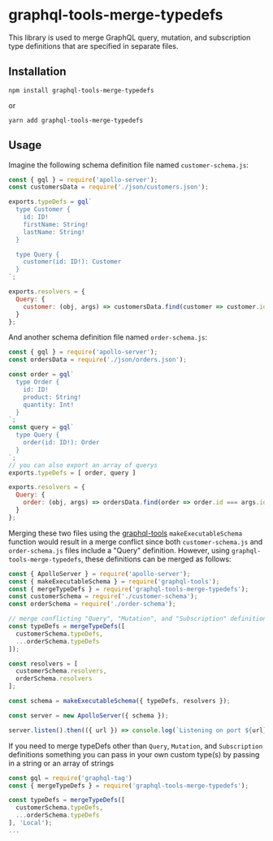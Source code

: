 # graphql-tools-merge-typedefs
This library is used to merge GraphQL query, mutation, and subscription type definitions that are specified in separate files.

## Installation
```shell
npm install graphql-tools-merge-typedefs
```
or
```shell
yarn add graphql-tools-merge-typedefs
```

## Usage
Imagine the following schema definition file named `customer-schema.js`:
```js
const { gql } = require('apollo-server');
const customersData = require('./json/customers.json');

exports.typeDefs = gql`
  type Customer {
    id: ID!
    firstName: String!
    lastName: String!
  }

  type Query {
    customer(id: ID!): Customer
  }
`;

exports.resolvers = {
  Query: {
    customer: (obj, args) => customersData.find(customer => customer.id === args.id)
  }
};
```
And another schema definition file named `order-schema.js`:
```js
const { gql } = require('apollo-server');
const ordersData = require('./json/orders.json');

const order = gql`
  type Order {
    id: ID!
    product: String!
    quantity: Int!
  }
`;
const query = gql`
  type Query {
    order(id: ID!): Order
  }
`;
// you can also export an array of querys
exports.typeDefs = [ order, query ]

exports.resolvers = {
  Query: {
    order: (obj, args) => ordersData.find(order => order.id === args.id)
  }
};
```
Merging these two files using the [graphql-tools](https://github.com/apollographql/graphql-tools) `makeExecutableSchema` function would result in a merge conflict since both `customer-schema.js` and `order-schema.js` files include a "Query" definition. However, using `graphql-tools-merge-typedefs`, these definitions can be merged as follows:
```js
const { ApolloServer } = require('apollo-server');
const { makeExecutableSchema } = require('graphql-tools');
const { mergeTypeDefs } = require('graphql-tools-merge-typedefs');
const customerSchema = require('./customer-schema');
const orderSchema = require('./order-schema');

// merge conflicting "Query", "Mutation", and "Subscription" definitions
const typeDefs = mergeTypeDefs([
  customerSchema.typeDefs,
  ...orderSchema.typeDefs
]);

const resolvers = [
  customerSchema.resolvers,
  orderSchema.resolvers
];

const schema = makeExecutableSchema({ typeDefs, resolvers });

const server = new ApolloServer({ schema });

server.listen().then(({ url }) => console.log(`Listening on port ${url}`));
```

If you need to merge typeDefs other than `Query`, `Mutation`, and `Subscription` definitions something you can pass in your own custom type(s) by passing in a string or an array of strings

```js
const gql = require('graphql-tag')
const { mergeTypeDefs } = require('graphql-tools-merge-typedefs');

const typeDefs = mergeTypeDefs([
  customerSchema.typeDefs,
  ...orderSchema.typeDefs
], 'Local');
...
```